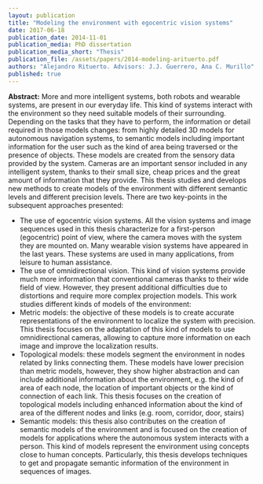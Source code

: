 ```yaml
---
layout: publication
title: "Modeling the environment with egocentric vision systems"
date: 2017-06-18
publication_date: 2014-11-01
publication_media: PhD dissertation
publication_media_short: "Thesis"
publication_file: /assets/papers/2014-modeling-arituerto.pdf
authors: "Alejandro Rituerto. Advisors: J.J. Guerrero, Ana C. Murillo"
published: true
---
```


**Abstract:**
More and more intelligent systems, both robots and wearable systems, are present in our everyday life. This kind of systems interact with the environment so they need suitable models of their surrounding. Depending on the tasks that they have to perform, the information or detail required in those models changes: from highly detailed 3D models for autonomous navigation systems, to semantic models including important information for the user such as the kind of area being traversed or the presence of objects. These models are created from the sensory data provided by the system. Cameras are an important sensor included in any intelligent system, thanks to their small size, cheap prices and the great amount of information that they provide. This thesis studies and develops new methods to create models of the environment with different semantic levels and different precision levels. There are two key-points in the subsequent approaches presented:
- The use of egocentric vision systems. All the vision systems and image sequences used in this thesis characterize for a first-person (egocentric) point of view, where the camera moves with the system they are mounted on. Many wearable vision systems have appeared in the last years. These systems are used in many applications, from leisure to human assistance.
- The use of omnidirectional vision. This kind of vision systems provide much more information that conventional cameras thanks to their wide field of view. However, they present additional difficulties due to distortions and require more complex projection models. This work studies different kinds of models of the environment:
- Metric models: the objective of these models is to create accurate representations of the environment to localize the system with precision. This thesis focuses on the adaptation of this kind of models to use omnidirectional cameras, allowing to capture more information on each image and improve the localization results.
- Topological models: these models segment the environment in nodes related by links connecting them. These models have lower precision than metric models, however, they show higher abstraction and can include additional information about the environment, e.g. the kind of area of each node, the location of important objects or the kind of connection of each link. This thesis focuses on the creation of topological models including enhanced information about the kind of area of the different nodes and links (e.g. room, corridor, door, stairs)
- Semantic models: this thesis also contributes on the creation of semantic models of the environment and is focused on the creation of models for applications where the autonomous system interacts with a person. This kind of models represent the environment using concepts close to human concepts. Particularly, this thesis develops techniques to get and propagate semantic information of the environment in sequences of images.

<!-- **Resumen:**
Cada vez más sistemas autónomos, ya sean robots o sistemas de asistencia, están presentes en nuestro día a día. Este tipo de sistemas interactúan y se relacionan con su entorno y para ello necesitan un modelo de dicho entorno. En función de las tareas que deben realizar, la información o el detalle necesario del modelo varía. Desde detallados modelos 3D para sistemas de navegación autónomos, a modelos semánticos que incluyen información importante para el usuario como el tipo de área o qué objetos están presentes. La creación de estos modelos se realiza a través de las lecturas de los distintos sensores disponibles en el sistema. Actualmente, gracias a su pequeño tamaño, bajo precio y la gran información que son capaces de capturar, las cámaras son sensores incluidos en todos los sistemas autónomos. El objetivo de esta tesis es el desarrollar y estudiar nuevos métodos para la creación de modelos del entorno a distintos niveles semánticos y con distintos niveles de precisión. Dos puntos importantes caracterizan el trabajo desarrollado en esta tesis:
- El uso de cámaras con punto de vista egocéntrico o en primera persona ya sea en un robot o en un sistema portado por el usuario (wearable). En este tipo de sistemas, las cámaras son solidarias al sistema móvil sobre el que van montadas. En los últimos años han aparecido muchos sistemas de visión wearables, utilizados para multitud de aplicaciones, desde ocio hasta asistencia de personas.
- El uso de sistemas de visión omnidireccional, que se distinguen por su gran campo de visión, incluyendo mucha más información en cada imagen que las cámara convencionales. Sin embargo plantean nuevas dificultades debido a distorsiones y modelos de proyección más complejos. Esta tesis estudia distintos tipos de modelos del entorno:
- Modelos métricos: el objetivo de estos modelos es crear representaciones detalladas del entorno en las que localizar con precisión el sistema autónomo. Ésta tesis se centra en la adaptación de estos modelos al uso de visión omnidireccional, lo que permite capturar más información en cada imagen y mejorar los resultados en la localización.
- Modelos topológicos: estos modelos estructuran el entorno en nodos conectados por arcos. Esta representación tiene menos precisión que la métrica, sin embargo, presenta un nivel de abstracción mayor y puede modelar el entorno con más riqueza. %, por ejemplo incluyendo el tipo de área de cada nodo, la localización de objetos importantes o el tipo de conexión entre los distintos nodos. Esta tesis se centra en la creación de modelos topológicos con información adicional sobre el tipo de área de cada nodo y conexión (pasillo, habitación, puertas, escaleras...).
- Modelos semánticos: este trabajo también contribuye en la creación de nuevos modelos semánticos, más enfocados a la creación de modelos para aplicaciones en las que el sistema interactúa o asiste a una persona. Este tipo de modelos representan el entorno a través de conceptos cercanos a los usados por las personas. En particular, esta tesis desarrolla técnicas para obtener y propagar información semántica del entorno en secuencias de imágen. -->
